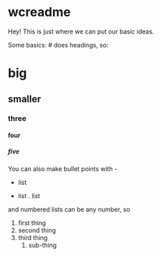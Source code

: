 # wcreadme

Hey! This is just where we can put our basic ideas.

Some basics: # does headings, so:
# big
## smaller
### three
#### four
##### five


You can also make bullet points with -
- list
+ list
. list


and numbered lists can be any number, so

1. first thing
2. second thing
3. third thing
    1. sub-thing
